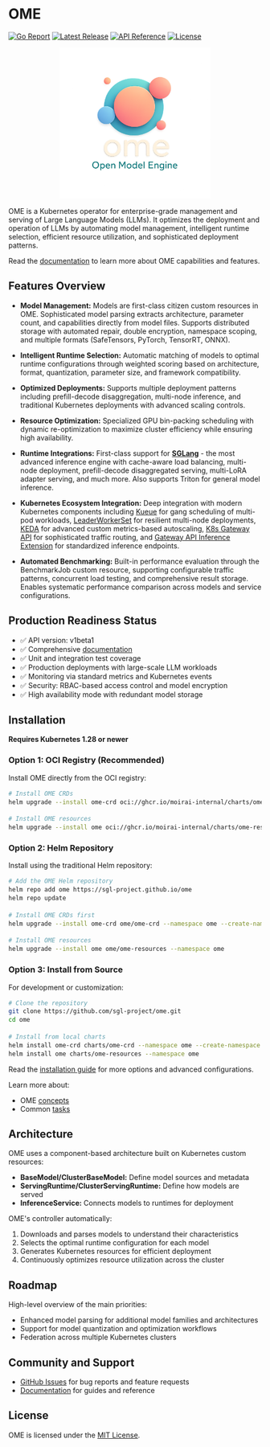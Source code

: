 # OME

[![Go Report](https://goreportcard.com/badge/github.com/sgl-project/ome)](https://goreportcard.com/report/github.com/sgl-project/ome)
[![Latest Release](https://img.shields.io/github/v/release/sgl-project/ome?include_prereleases)](https://github.com/sgl-project/ome/releases/latest)
[![API Reference](https://img.shields.io/badge/API-v1beta1-blue)](https://sgl-project.github.io/ome/docs/reference/ome.v1beta1/)
[![License](https://img.shields.io/badge/License-MIT-green.svg)](LICENSE)

<div align="center">
  <a href="https://github.com/sgl-project/ome">
    <img src="site/assets/icons/logo-clear-background.png" alt="OME Logo" width="300" height="auto" style="max-width: 100%;">
  </a>
</div>

OME is a Kubernetes operator for enterprise-grade management and serving of Large Language Models (LLMs). It optimizes the deployment and operation of LLMs by automating model management, intelligent runtime selection, efficient resource utilization, and sophisticated deployment patterns.

Read the [documentation](https://sgl-project.github.io/ome/docs/) to learn more about OME capabilities and features.

## Features Overview

- **Model Management:** Models are first-class citizen custom resources in OME. Sophisticated model parsing extracts architecture, parameter count, and capabilities directly from model files. Supports distributed storage with automated repair, double encryption, namespace scoping, and multiple formats (SafeTensors, PyTorch, TensorRT, ONNX).

- **Intelligent Runtime Selection:** Automatic matching of models to optimal runtime configurations through weighted scoring based on architecture, format, quantization, parameter size, and framework compatibility.

- **Optimized Deployments:** Supports multiple deployment patterns including prefill-decode disaggregation, multi-node inference, and traditional Kubernetes deployments with advanced scaling controls.

- **Resource Optimization:** Specialized GPU bin-packing scheduling with dynamic re-optimization to maximize cluster efficiency while ensuring high availability.

- **Runtime Integrations:** First-class support for [**SGLang**](https://github.com/sgl-project/sglang) - the most advanced inference engine with cache-aware load balancing, multi-node deployment, prefill-decode disaggregated serving, multi-LoRA adapter serving, and much more. Also supports Triton for general model inference.

- **Kubernetes Ecosystem Integration:** Deep integration with modern Kubernetes components including [Kueue](https://kueue.sigs.k8s.io/) for gang scheduling of multi-pod workloads, [LeaderWorkerSet](https://github.com/kubernetes-sigs/lws) for resilient multi-node deployments, [KEDA](https://keda.sh/) for advanced custom metrics-based autoscaling, [K8s Gateway API](https://gateway-api.sigs.k8s.io/) for sophisticated traffic routing, and [Gateway API Inference Extension](https://gateway-api-inference-extension.sigs.k8s.io/) for standardized inference endpoints.

- **Automated Benchmarking:** Built-in performance evaluation through the BenchmarkJob custom resource, supporting configurable traffic patterns, concurrent load testing, and comprehensive result storage. Enables systematic performance comparison across models and service configurations.

## Production Readiness Status

- ✅ API version: v1beta1
- ✅ Comprehensive [documentation](https://sgl-project.github.io/ome/docs/)
- ✅ Unit and integration test coverage
- ✅ Production deployments with large-scale LLM workloads
- ✅ Monitoring via standard metrics and Kubernetes events
- ✅ Security: RBAC-based access control and model encryption
- ✅ High availability mode with redundant model storage

## Installation

**Requires Kubernetes 1.28 or newer**

### Option 1: OCI Registry (Recommended)

Install OME directly from the OCI registry:

```bash
# Install OME CRDs
helm upgrade --install ome-crd oci://ghcr.io/moirai-internal/charts/ome-crd --namespace ome --create-namespace

# Install OME resources
helm upgrade --install ome oci://ghcr.io/moirai-internal/charts/ome-resources --namespace ome
```

### Option 2: Helm Repository

Install using the traditional Helm repository:

```bash
# Add the OME Helm repository
helm repo add ome https://sgl-project.github.io/ome
helm repo update

# Install OME CRDs first
helm upgrade --install ome-crd ome/ome-crd --namespace ome --create-namespace

# Install OME resources
helm upgrade --install ome ome/ome-resources --namespace ome
```

### Option 3: Install from Source

For development or customization:

```bash
# Clone the repository
git clone https://github.com/sgl-project/ome.git
cd ome

# Install from local charts
helm install ome-crd charts/ome-crd --namespace ome --create-namespace
helm install ome charts/ome-resources --namespace ome
```

Read the [installation guide](https://sgl-project.github.io/ome/docs/installation/) for more options and advanced configurations.

Learn more about:
- OME [concepts](https://sgl-project.github.io/ome/docs/concepts/)
- Common [tasks](https://sgl-project.github.io/ome/docs/tasks/)

## Architecture

OME uses a component-based architecture built on Kubernetes custom resources:

- **BaseModel/ClusterBaseModel:** Define model sources and metadata
- **ServingRuntime/ClusterServingRuntime:** Define how models are served
- **InferenceService:** Connects models to runtimes for deployment

OME's controller automatically:
1. Downloads and parses models to understand their characteristics
2. Selects the optimal runtime configuration for each model
3. Generates Kubernetes resources for efficient deployment
4. Continuously optimizes resource utilization across the cluster

## Roadmap

High-level overview of the main priorities:

- Enhanced model parsing for additional model families and architectures
- Support for model quantization and optimization workflows
- Federation across multiple Kubernetes clusters

## Community and Support

- [GitHub Issues](https://github.com/sgl-project/ome/issues) for bug reports and feature requests
- [Documentation](https://sgl-project.github.io/ome/docs/) for guides and reference

## License

OME is licensed under the [MIT License](LICENSE).